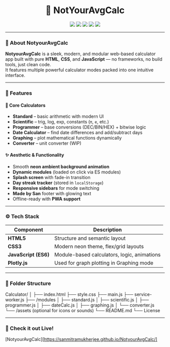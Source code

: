 <h1 align="center">
  🧮 NotYourAvgCalc  
</h1>

<p align="center">
  <img src="https://img.shields.io/badge/Status-Online-success?style=flat-square" />
  <img src="https://img.shields.io/badge/License-MIT-yellow?style=flat-square" />
  <img src="https://img.shields.io/badge/HTML-5-orange?style=flat-square&logo=html5" />
  <img src="https://img.shields.io/badge/CSS-3-blue?style=flat-square&logo=css3" />
  <img src="https://img.shields.io/badge/JavaScript-ES6-yellow?style=flat-square&logo=javascript" />
</p>

---

### 🚀 About NotyourAvgCalc
**NotyourAvgCalc** is a sleek, modern, and modular web-based calculator app built with pure **HTML**, **CSS**, and **JavaScript** — no frameworks, no build tools, just clean code.  
It features multiple powerful calculator modes packed into one intuitive interface.

---

### 🧩 Features

#### 🧠 Core Calculators
- **Standard** – basic arithmetic with modern UI  
- **Scientific** – trig, log, exp, constants (`π`, `e`, etc.)  
- **Programmer** – base conversions (DEC/BIN/HEX) + bitwise logic  
- **Date Calculator** – find date differences and add/subtract days  
- **Graphing** – plot mathematical functions dynamically  
- **Converter** – unit converter (WIP)

#### ✨ Aesthetic & Functionality
- Smooth **neon ambient background animation**
- **Dynamic modules** (loaded on click via ES modules)
- **Splash screen** with fade-in transition
- **Day streak tracker** (stored in `localStorage`)
- **Responsive sidebars** for mode switching
- **Made by San** footer with glowing text
- Offline-ready with **PWA support**


---

### ⚙️ Tech Stack

| Component | Description |
|------------|--------------|
| **HTML5** | Structure and semantic layout |
| **CSS3** | Modern neon theme, flex/grid layouts |
| **JavaScript (ES6)** | Module-based calculators, logic, animations |
| **Plotly.js** | Used for graph plotting in Graphing mode |

---

### 📂 Folder Structure
Calculator/
│
├── index.html
├── style.css
├── main.js
├── service-worker.js
├── /modules
│ ├── standard.js
│ ├── scientific.js
│ ├── programmer.js
│ ├── dateCalc.js
│ ├── graphing.js
│ └── converter.js
└── /assets (optional for icons or sounds)
└── README.md
└── License

---

### 🚀 Check it out Live! 

[NotyourAvgCalc][https://sanmitramukherjee.github.io/NotyourAvgCalc/]